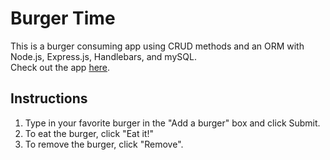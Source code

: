 # Burger Time
This is a burger consuming app using CRUD methods and an ORM with Node.js, Express.js, Handlebars, and mySQL.  
Check out the app [here](https://alvin-burger-time.herokuapp.com/).

## Instructions
1. Type in your favorite burger in the "Add a burger" box and click Submit.
2. To eat the burger, click "Eat it!"
3. To remove the burger, click "Remove".

 